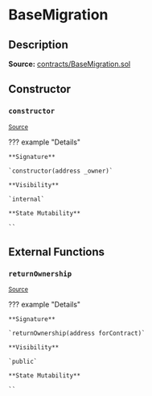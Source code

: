 # BaseMigration

## Description

**Source:** [contracts/BaseMigration.sol](https://github.com/Synthetixio/synthetix/tree/v2.73.1/contracts/BaseMigration.sol)

## Constructor

### `constructor`

<sub>[Source](https://github.com/Synthetixio/synthetix/tree/v2.73.1/contracts/BaseMigration.sol#L6)</sub>

??? example "Details"

    **Signature**

    `constructor(address _owner)`

    **Visibility**

    `internal`

    **State Mutability**

    ``

## External Functions

### `returnOwnership`

<sub>[Source](https://github.com/Synthetixio/synthetix/tree/v2.73.1/contracts/BaseMigration.sol#L9)</sub>

??? example "Details"

    **Signature**

    `returnOwnership(address forContract)`

    **Visibility**

    `public`

    **State Mutability**

    ``
